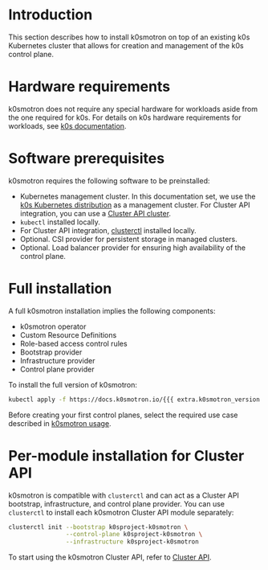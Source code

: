 # Introduction

This section describes how to install k0smotron on top of an existing k0s
Kubernetes cluster that allows for creation and management of the k0s
control plane.

# Hardware requirements

k0smotron does not require any special hardware for workloads aside from
the one required for k0s. For details on k0s hardware requirements for
workloads, see [k0s documentation](https://docs.k0sproject.io/stable/system-requirements/).

# Software prerequisites

k0smotron requires the following software to be preinstalled:

* Kubernetes management cluster.
  In this documentation set, we use the
  [k0s Kubernetes distribution](https://docs.k0sproject.io/stable/install/)
  as a management cluster.
  For Cluster API integration, you can use a
  [Cluster API cluster](https://cluster-api.sigs.k8s.io/reference/glossary.html#management-cluster).
* `kubectl` installed locally.
* For Cluster API integration, [clusterctl](https://cluster-api.sigs.k8s.io/user/quick-start.html#install-clusterctl)
  installed locally.
* Optional. CSI provider for persistent storage in managed clusters.
* Optional. Load balancer provider for ensuring high availability of the
  control plane.

# Full installation

A full k0smotron installation implies the following components:

* k0smotron operator
* Custom Resource Definitions
* Role-based access control rules
* Bootstrap provider
* Infrastructure provider
* Control plane provider

To install the full version of k0smotron:

```bash
kubectl apply -f https://docs.k0smotron.io/{{{ extra.k0smotron_version }}}/install.yaml
```

Before creating your first control planes, select the required use case described in
[k0smotron usage](usage-overview.md).

# Per-module installation for Cluster API

k0smotron is compatible with `clusterctl` and can act as a Cluster API
bootstrap, infrastructure, and control plane provider. You can use
`clusterctl` to install each k0smotron Cluster API module separately:

```bash
clusterctl init --bootstrap k0sproject-k0smotron \
                --control-plane k0sproject-k0smotron \
                --infrastructure k0sproject-k0smotron
```

To start using the k0smotron Cluster API, refer to [Cluster API](cluster-api.md).
